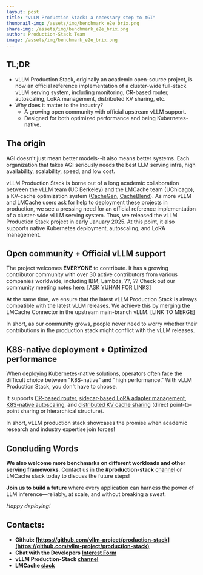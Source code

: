 ```yaml
---
layout: post
title: "vLLM Production Stack: a necessary step to AGI"
thumbnail-img: /assets/img/benchmark_e2e_brix.png
share-img: /assets/img/benchmark_e2e_brix.png
author: Production-Stack Team
image: /assets/img/benchmark_e2e_brix.png
---
```

<be>





## TL;DR

- vLLM Production Stack, originally an academic open-source project, is now an official reference implementation of a cluster-wide full-stack vLLM serving system, including monitoring, CR-based router, autoscaling, LoRA management, distributed KV sharing, etc.
- Why does it matter to the industry? 
  - A growing open community with official upstream vLLM support.
  - Designed for both optimized performance and being Kubernetes-native.


## The origin

AGI doesn't just mean better models--it also means better systems. Each organization that takes AGI seriously needs the best LLM serving infra, high availability, scalability, speed, and low cost.

vLLM Production Stack is borne out of a long academic collaboration between the vLLM team (UC Berkeley) and the LMCache team (UChicago), a KV-cache optimization system ([CacheGen](https://dl.acm.org/doi/10.1145/3651890.3672274), [CacheBlend](https://arxiv.org/abs/2405.16444)). 
As more vLLM and LMCache users ask for help to deployment these projects in production, we see a pressing need for an official reference implementation of a cluster-wide vLLM serving system. Thus, we released the vLLM Production Stack project in early January 2025. At this point, it also supports native Kubernetes deployment, autoscaling, and LoRA management. 



## Open community + Official vLLM support

The project welcomes **EVERYONE** to contribute. It has a growing contributor community with over 30 active contributors from various companies worldwide, including IBM, Lambda, ??, ??
Check out our community meeting notes here: [ASK YUHAN FOR LINKS]

At the same time, we ensure that the latest vLLM Production Stack is always compatible with the latest vLLM releases. We achieve this by merging the LMCache Connector in the upstream main-branch vLLM. [LINK TO MERGE]

In short, as our community grows, people never need to worry whether their contributions in the production stack might conflict with the vLLM releases.



## K8S-native deployment + Optimized performance

When deploying Kubernetes-native solutions, operators often face the difficult choice between "K8S-native" and "high performance." With vLLM Production Stack, you don't have to choose. 

It supports [CR-based router](link), [sidecar-based LoRA adapter management](link), [K8S-native autoscaling](link), and [distributed KV cache sharing](link) (direct point-to-point sharing or hierarchical structure). 

In short, vLLM production stack showcases the promise when academic research and industry expertise join forces! 


## Concluding Words

**We also welcome more benchmarks on different workloads and other serving frameworks**. Contact us in the **#production-stack** [channel](https://vllm-dev.slack.com/archives/C089SMEAKRA) or LMCache slack today to discuss the future steps!

**Join us to build a future** where every application can harness the power of LLM inference—reliably, at scale, and without breaking a sweat.

*Happy deploying!*

## Contacts:

- **Github: [https://github.com/vllm-project/production-stack](https://github.com/vllm-project/production-stack)**
- **Chat with the Developers** **[Interest Form](https://forms.gle/mQfQDUXbKfp2St1z7)**
- **vLLM Production-Stack [channel](https://vllm-dev.slack.com/archives/C089SMEAKRA)**
- **LMCache [slack](https://join.slack.com/t/lmcacheworkspace/shared_invite/zt-2viziwhue-5Amprc9k5hcIdXT7XevTaQ)**
